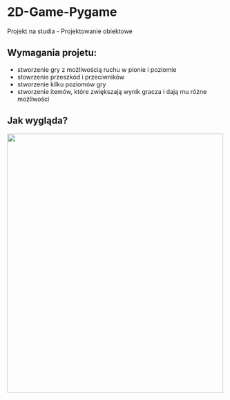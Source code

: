 # 2D-Game-Pygame
Projekt na studia - Projektowanie obiektowe
## Wymagania projetu:
- stworzenie gry z możliwością ruchu w pionie i poziomie
- stowrzenie przeszkód i przeciwników
- stworzenie kilku poziomów gry
- stworzenie itemów, które zwiększają wynik gracza i dają mu różne możliwości
## Jak wygląda?
<img src="https://github.com/LukaszJagiela/2D-Game-Pygame/blob/master/game-gif.gif" width="500" height= "600"/>

